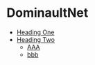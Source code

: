 # DominaultNet
- [Heading One](#heading-one)
- [Heading Two](#heading-two)
	- [AAA](#aaa)
	- [bbb](#bbb)

